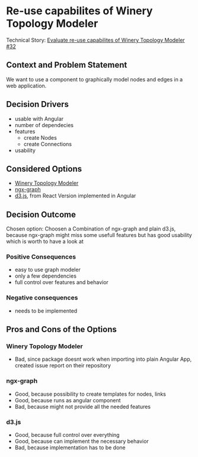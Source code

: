 # Re-use capabilites of Winery Topology Modeler

Technical Story: [Evaluate re-use capabilites of Winery Topology Modeler #32](https://github.com/UST-MICO/mico/issues/32)

## Context and Problem Statement

We want to use a component to graphically model nodes and edges in a web application.

## Decision Drivers <!-- optional -->

* usable with Angular
* number of dependecies
* features
  + create Nodes
  + create Connections
* usability

## Considered Options

* [Winery Topology Modeler](https://github.com/eclipse/winery/tree/master/org.eclipse.winery.topologymodeler.ui)
* [ngx-graph](https://github.com/swimlane/ngx-graph)
* [d3.js](https://d3js.org/), from React Version implemented in Angular

## Decision Outcome

Chosen option: Choosen a Combination of ngx-graph and plain d3.js, because ngx-graph might miss some usefull features but has good usability which is worth to have a look at

### Positive Consequences <!-- optional -->

* easy to use graph modeler
* only a few dependencies
* full control over features and behavior

### Negative consequences <!-- optional -->

* needs to be implemented

## Pros and Cons of the Options <!-- optional -->

### Winery Topology Modeler

* Bad, since package doesnt work when importing into plain Angular App, created issue report on their repository

### ngx-graph

* Good, because possibility to create templates for nodes, links
* Good, because runs as angular component
* Bad, because might not provide all the needed features

### d3.js

* Good, because full control over everything
* Good, because can implement the necessary behavior
* Bad, because implementation has to be done
